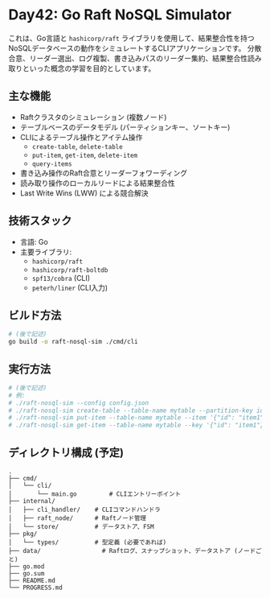 # Day42: Go Raft NoSQL Simulator

これは、Go言語と `hashicorp/raft` ライブラリを使用して、結果整合性を持つNoSQLデータベースの動作をシミュレートするCLIアプリケーションです。
分散合意、リーダー選出、ログ複製、書き込みパスのリーダー集約、結果整合性読み取りといった概念の学習を目的としています。

## 主な機能

- Raftクラスタのシミュレーション (複数ノード)
- テーブルベースのデータモデル (パーティションキー、ソートキー)
- CLIによるテーブル操作とアイテム操作
  - `create-table`, `delete-table`
  - `put-item`, `get-item`, `delete-item`
  - `query-items`
- 書き込み操作のRaft合意とリーダーフォワーディング
- 読み取り操作のローカルリードによる結果整合性
- Last Write Wins (LWW) による競合解決

## 技術スタック

- 言語: Go
- 主要ライブラリ:
  - `hashicorp/raft`
  - `hashicorp/raft-boltdb`
  - `spf13/cobra` (CLI)
  - `peterh/liner` (CLI入力)

## ビルド方法

```bash
# (後で記述)
go build -o raft-nosql-sim ./cmd/cli
```

## 実行方法

```bash
# (後で記述)
# 例:
# ./raft-nosql-sim --config config.json
# ./raft-nosql-sim create-table --table-name mytable --partition-key id:string
# ./raft-nosql-sim put-item --table-name mytable --item '{"id": "item1", "value": "hello"}'
# ./raft-nosql-sim get-item --table-name mytable --key '{"id": "item1"}'
```

## ディレクトリ構成 (予定)

```
.
├── cmd/
│   └── cli/
│       └── main.go         # CLIエントリーポイント
├── internal/
│   ├── cli_handler/    # CLIコマンドハンドラ
│   ├── raft_node/      # Raftノード管理
│   └── store/          # データストア、FSM
├── pkg/
│   └── types/          # 型定義 (必要であれば)
├── data/                 # Raftログ、スナップショット、データストア (ノードごと)
├── go.mod
├── go.sum
├── README.md
└── PROGRESS.md
```
